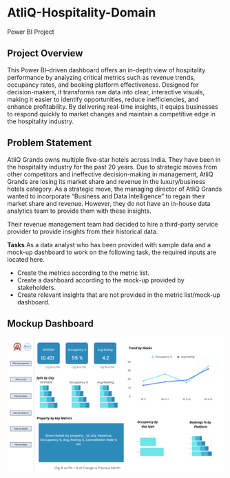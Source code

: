 # AtliQ-Hospitality-Domain
Power BI Project
## Project Overview
This Power BI–driven dashboard offers an in-depth view of hospitality performance by analyzing critical metrics such as revenue trends, occupancy rates, and booking platform effectiveness. Designed for decision-makers, it transforms raw data into clear, interactive visuals, making it easier to identify opportunities, reduce inefficiencies, and enhance profitability. By delivering real-time insights, it equips businesses to respond quickly to market changes and maintain a competitive edge in the hospitality industry.
## Problem Statement
AtliQ Grands owns multiple five-star hotels across India. They have been in the hospitality industry for the past 20 years. Due to strategic moves from other competitors and ineffective decision-making in management, AtliQ Grands are losing its market share and revenue in the luxury/business hotels category. As a strategic move, the managing director of AtliQ Grands wanted to incorporate “Business and Data Intelligence” to regain their market share and revenue. However, they do not have an in-house data analytics team to provide them with these insights.

Their revenue management team had decided to hire a third-party service provider to provide insights from their historical data.

**Tasks**
As a data analyst who has been provided with sample data and a mock-up dashboard to work on the following task, the required inputs are located here.

- Create the metrics according to the metric list.
- Create a dashboard according to the mock-up provided by stakeholders.
- Create relevant insights that are not provided in the metric list/mock-up dashboard.
## Mockup Dashboard
![Mockup dashbord](https://github.com/Shahna-k25/AtliQ-Hospitality-Domain/blob/main/mock%20up%20dashboard_atliq%20grands.png)
